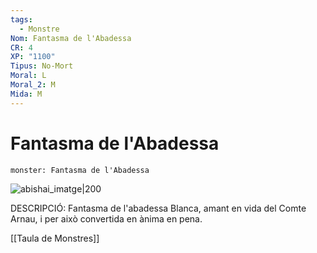 ```yaml
---
tags:
  - Monstre
Nom: Fantasma de l'Abadessa
CR: 4
XP: "1100"
Tipus: No-Mort
Moral: L
Moral_2: M
Mida: M
---
```

# Fantasma de l'Abadessa

```statblock
monster: Fantasma de l'Abadessa
```

![abishai_imatge|200](https://i.pinimg.com/736x/3a/f0/22/3af022930ac520b699821d61c967df15.jpg)

DESCRIPCIÓ: 
Fantasma de l'abadessa Blanca, amant en vida del Comte Arnau, i per això convertida en ànima en pena.

[[Taula de Monstres]]